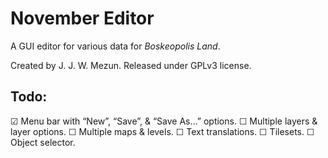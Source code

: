 # November Editor

A GUI editor for various data for _Boskeopolis Land_.

Created by J. J. W. Mezun. Released under GPLv3 license.

## Todo:

☑ Menu bar with “New”, “Save”, & “Save As…” options.
☐ Multiple layers & layer options.
☐ Multiple maps & levels.
☐ Text translations.
☐ Tilesets.
☐ Object selector.
